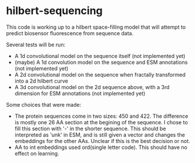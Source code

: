 # hilbert-sequencing

This code is working up to a hilbert space-filling model that will attempt to predict biosensor fluorescence from sequence data. 

Several tests will be run:
- A 1d convolutional model on the sequence itself (not implemented yet)
- (maybe) A 1d convolution model on the sequence and ESM annotations (not implemented yet)
- A 2d convolutional model on the sequence when fractally transformed into a 2d hilbert curve
- A 3d convolutional model on the 2d sequence above, with a 3rd dimension for ESM annotations (not implemented yet)

Some choices that were made:
- The protein sequences come in two sizes: 450 and 422. The difference is mostly one 26 AA section at the begining of the sequence. I chose to fill this section with '-' in the shorter sequence. This should be interpreted as 'unk' in ESM, and is still given a vector and changes the embeddings for the other AAs. Unclear if this is the best decision or not.
- AA to int embeddings used ord(single letter code). This should have no effect on learning.